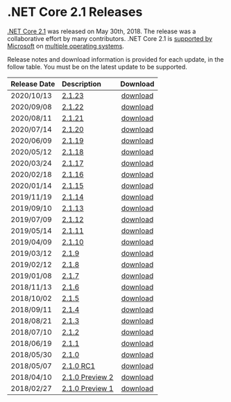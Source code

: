 # .NET Core 2.1 Releases

[.NET Core 2.1](https://blogs.msdn.microsoft.com/dotnet/2018/05/30/announcing-net-core-2-1) was released on May 30th, 2018. The release was a collaborative effort by many contributors. .NET Core 2.1 is [supported by Microsoft](../../microsoft-support.md) on [multiple operating systems](2.1-supported-os.md).

Release notes and download information is provided for each update, in the follow table. You must be on the latest update to be supported.

| Release Date | Description | Download |
| :-- | :-- | :--: |
| 2020/10/13 | [2.1.23](2.1.23/2.1.23.md) | [download](https://dotnet.microsoft.com/download/dotnet-core/2.1) |
| 2020/09/08 | [2.1.22](2.1.22/2.1.22.md) | [download](https://dotnet.microsoft.com/download/dotnet-core/2.1) |
| 2020/08/11 | [2.1.21](2.1.21/2.1.21.md) | [download](https://dotnet.microsoft.com/download/dotnet-core/2.1) |
| 2020/07/14 | [2.1.20](2.1.20/2.1.20.md) | [download](https://dotnet.microsoft.com/download/dotnet-core/2.1) |
| 2020/06/09 | [2.1.19](2.1.19/2.1.19.md) | [download](https://dotnet.microsoft.com/download/dotnet-core/2.1) |
| 2020/05/12 | [2.1.18](2.1.18/2.1.18.md) | [download](https://dotnet.microsoft.com/download/dotnet-core/2.1) |
| 2020/03/24 | [2.1.17](2.1.17/2.1.17.md) | [download](https://dotnet.microsoft.com/download/dotnet-core/2.1) |
| 2020/02/18 | [2.1.16](2.1.16/2.1.16.md) | [download](https://dotnet.microsoft.com/download/dotnet-core/2.1) |
| 2020/01/14 | [2.1.15](2.1.15/2.1.15.md) | [download](https://dotnet.microsoft.com/download/dotnet-core/2.1) |
| 2019/11/19 | [2.1.14](2.1.14/2.1.14.md) | [download](https://dotnet.microsoft.com/download/dotnet-core/2.1) |
| 2019/09/10 | [2.1.13](2.1.13/2.1.13.md) | [download](2.1.13/2.1.13-download.md) |
| 2019/07/09 | [2.1.12](2.1.12/2.1.12.md) | [download](2.1.12/2.1.12-download.md) |
| 2019/05/14 | [2.1.11](2.1.11/2.1.11.md) | [download](2.1.11/2.1.11-download.md) |
| 2019/04/09 | [2.1.10](2.1.10/2.1.10.md) | [download](2.1.10/2.1.10-download.md) |
| 2019/03/12 | [2.1.9](2.1.9/2.1.9.md) | [download](2.1.9/2.1.9-download.md) |
| 2019/02/12 | [2.1.8](2.1.8/2.1.8.md) | [download](2.1.8/2.1.8-download.md) |
| 2019/01/08 | [2.1.7](2.1.7/2.1.7.md) | [download](2.1.7/2.1.7-download.md) |
| 2018/11/13 | [2.1.6](2.1.6/2.1.6.md) | [download](2.1.6/2.1.6-download.md) |
| 2018/10/02 | [2.1.5](2.1.5/2.1.5.md) | [download](2.1.5/2.1.5-download.md) |
| 2018/09/11 | [2.1.4](2.1.4/2.1.4.md) | [download](2.1.4/2.1.4-download.md) |
| 2018/08/21 | [2.1.3](2.1.3/2.1.3.md) | [download](2.1.3/2.1.3-download.md) |
| 2018/07/10 | [2.1.2](2.1.2.md) | [download](../download-archives/2.1.2-download.md) |
| 2018/06/19 | [2.1.1](2.1.1.md) | [download](../download-archives/2.1.1-download.md) | 
| 2018/05/30 | [2.1.0](2.1.0.md) | [download](../download-archives/2.1.0-download.md) |
| 2018/05/07 | [2.1.0 RC1](Preview/2.1.0-rc1.md) | [download](../download-archives/2.1.0-rc1-download.md) |
| 2018/04/10 | [2.1.0 Preview 2](Preview/2.1.0-preview2.md) | [download](../download-archives/2.1.0-preview2-download.md) |
| 2018/02/27 | [2.1.0 Preview 1](2.1.0-preview1.md) | [download](../download-archives/2.1.0-preview1-download.md) |
